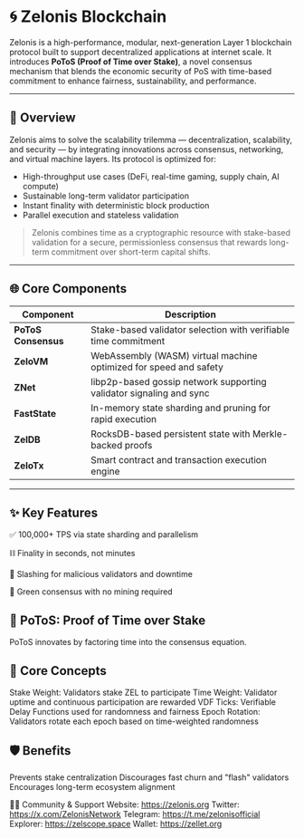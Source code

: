 # 🌀 Zelonis Blockchain

Zelonis is a high-performance, modular, next-generation Layer 1 blockchain protocol built to support decentralized applications at internet scale. It introduces **PoToS (Proof of Time over Stake)**, a novel consensus mechanism that blends the economic security of PoS with time-based commitment to enhance fairness, sustainability, and performance.

---

## 🧬 Overview

Zelonis aims to solve the scalability trilemma — decentralization, scalability, and security — by integrating innovations across consensus, networking, and virtual machine layers. Its protocol is optimized for:

- High-throughput use cases (DeFi, real-time gaming, supply chain, AI compute)
- Sustainable long-term validator participation
- Instant finality with deterministic block production
- Parallel execution and stateless validation

> Zelonis combines time as a cryptographic resource with stake-based validation for a secure, permissionless consensus that rewards long-term commitment over short-term capital shifts.

---

## 🌐 Core Components

| Component         | Description                                                                 |
|------------------|-----------------------------------------------------------------------------|
| **PoToS Consensus**   | Stake-based validator selection with verifiable time commitment            |
| **ZeloVM**        | WebAssembly (WASM) virtual machine optimized for speed and safety           |
| **ZNet**          | libp2p-based gossip network supporting validator signaling and sync         |
| **FastState**     | In-memory state sharding and pruning for rapid execution                    |
| **ZelDB**         | RocksDB-based persistent state with Merkle-backed proofs                   |
| **ZeloTx**        | Smart contract and transaction execution engine                             |

---

## ✨ Key Features
✅ 100,000+ TPS via state sharding and parallelism

⛓️ Finality in seconds, not minutes

🔐 Slashing for malicious validators and downtime

🌱 Green consensus with no mining required


## 📜 PoToS: Proof of Time over Stake
PoToS innovates by factoring time into the consensus equation.

## 🧠 Core Concepts
Stake Weight: Validators stake ZEL to participate
Time Weight: Validator uptime and continuous participation are rewarded
VDF Ticks: Verifiable Delay Functions used for randomness and fairness
Epoch Rotation: Validators rotate each epoch based on time-weighted randomness

## 🛡️ Benefits
Prevents stake centralization
Discourages fast churn and "flash" validators
Encourages long-term ecosystem alignment


🧑‍💻 Community & Support
Website: https://zelonis.org
Twitter: https://x.com/ZelonisNetwork
Telegram: https://t.me/zelonisofficial
Explorer: https://zelscope.space
Wallet: https://zellet.org
